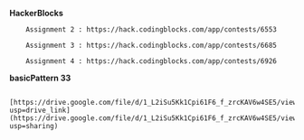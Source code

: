 **HackerBlocks** 
        
        Assignment 2 : https://hack.codingblocks.com/app/contests/6553
    
        Assignment 3 : https://hack.codingblocks.com/app/contests/6685
    
        Assignment 4 : https://hack.codingblocks.com/app/contests/6926

**basicPattern 33**
      
      [https://drive.google.com/file/d/1_L2iSu5Kk1Cpi61F6_f_zrcKAV6w4SE5/view?usp=drive_link](https://drive.google.com/file/d/1_L2iSu5Kk1Cpi61F6_f_zrcKAV6w4SE5/view?usp=sharing)

